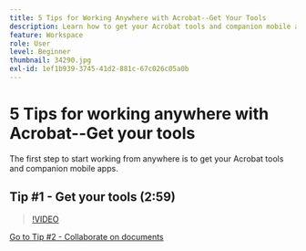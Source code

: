 ```yaml
---
title: 5 Tips for Working Anywhere with Acrobat--Get Your Tools
description: Learn how to get your Acrobat tools and companion mobile apps to work from anywhere
feature: Workspace
role: User
level: Beginner
thumbnail: 34290.jpg
exl-id: 1ef1b939-3745-41d2-881c-67c026c05a0b
---
```

# 5 Tips for working anywhere with Acrobat--Get your tools 

The first step to start working from anywhere is to get your Acrobat tools and companion mobile apps.

## Tip #1 - Get your tools (2:59)

>[!VIDEO](https://video.tv.adobe.com/v/34290?quality=12&learn=on&hidetitle=true)

[Go to Tip #2 - Collaborate on documents](collaborate-on-documents.md)